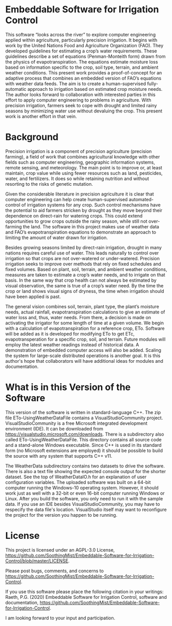 # Embeddable Software for Irrigation Control

This software “looks across the river” to explore computer engineering applied within agriculture, particularly precision irrigation. It begins with work by the United Nations Food and Agriculture Organization (FAO). They developed guidelines for estimating a crop’s water requirements. These guidelines describe a set of equations (Penman-Monteith form) drawn from the physics of evapotranspiration. The equations estimate moisture loss based on information specific to the crop, soil type, terrain, and ambient weather conditions. This present work provides a proof-of-concept for an adaptive process that combines an embedded version of FAO’s equations with weather data feeds. The aim is to create a human-supervised fully-automatic approach to irrigation based on estimated crop moisture needs. The author looks forward to collaboration with interested parties in this effort to apply computer engineering to problems in agriculture. With precision irrigation, farmers seek to cope with drought and limited rainy seasons by minimizing water use without devaluing the crop. This present work is another effort in that vein.

# Background

Precision irrigation is a component of precision agriculture (precision farming), a field of work that combines agricultural knowledge with other fields such as computer engineering, geographic information systems, remote sensing, and meteorology. The main point is to improve or, at least maintain, crop value while using fewer resources such as land, pesticides, water, and fertilizers. It does so while retaining nutrition and without resorting to the risks of genetic mutation.

Given the considerable literature in precision agriculture it is clear that computer engineering can help create human-supervised automated-control of irrigation systems for any crop. Such control mechanisms have the potential to aid farmers stricken by drought as they move beyond their dependence on direct-rain for watering crops. This could extend opportunities to grow crops outside the rainy season, while still not over-farming the land. The software in this project makes use of weather data and FAO’s evapotranspiration equations to demonstrate an approach to limiting the amount of water drawn for irrigation.

Besides growing seasons limited by direct-rain irrigation, drought in many nations requires careful use of water. This leads naturally to control over irrigation so that crops are not over-watered or under-watered. Precision irrigation seeks to improve over methods that rely on fixed schedules and fixed volumes. Based on plant, soil, terrain, and ambient weather conditions, measures are taken to estimate a crop’s water needs, and to irrigate on that basis. In the same way that crop health can not always be estimated by visual observation, the same is true of a crop’s water need. By the time the crop or land shows visual signs of dryness, the time when irrigation should have been applied is past.

The general vision combines soil, terrain, plant type, the plant’s moisture needs, actual rainfall, evapotranspiration calculations to give an estimate of water loss and, thus, water needs. From there, a decision is made on activating the irrigator for some length of time at a given volume. We begin with a calculation of evapotranspiration for a reference crop, ETo. Software will be added as it is developed for modifying ETo to get ETc, evapotransperation for a specific crop, soil, and terrain. Future modules will employ the latest weather readings instead of historical data. A demonstration of embedded computer access will also be added. Scaling the system for large-scale distributed operations is another goal. It is this author's hope that collaborators will have additional ideas for modules and documentation.

# What is in this Version of the Software

This version of the software is written in standard-language C++. The zip file ETo-UsingWeatherDataFile contains a VisualStudioCommunity project. VisualStudioCommunity is a free Microsoft integrated development environment (IDE). It can be downloaded from https://visualstudio.microsoft.com/downloads. There is a subdirectory also called ETo-UsingWeatherDataFile. This directory contains all source code and a stand-alone Windows executable. Since C++ is used in its standard form (no Microsoft extensions are employed) it should be possible to build the source with any system that supports C++ v11.

The WeatherData subdirectory contains two datasets to drive the software. There is also a text file showing the expected console output for the shorter dataset. See the top of WeatherDataIO.h for an explanation of user configuration variables. The uploaded software was built on a 64-bit computer running the Windows-10 operating system. However, it should work just as well with a 32-bit or even 16-bit computer running Windows or Linux. After you build the software, you only need to run it with the sample data. If you use an IDE besides VisualStudioCommunity, you may have to respecify the data file's location. VisualStudio itself may want to reconfigure the project for the version you happen to be running.

# License

This project is licensed under an AGPL-3.0 License, 
https://github.com/SoothingMist/Embeddable-Software-for-Irrigation-Control/blob/master/LICENSE.

Please post bugs, comments, and concerns to https://github.com/SoothingMist/Embeddable-Software-for-Irrigation-Control.

If you use this software please place the following citation in your writings:
Raeth, P.G. (2020) Embeddable Software for Irrigation Control, software and documentation, 
https://github.com/SoothingMist/Embeddable-Software-for-Irrigation-Control.

I am looking forward to your input and participation.
